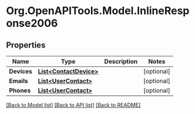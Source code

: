 # Org.OpenAPITools.Model.InlineResponse2006
## Properties

Name | Type | Description | Notes
------------ | ------------- | ------------- | -------------
**Devices** | [**List&lt;ContactDevice&gt;**](ContactDevice.md) |  | [optional] 
**Emails** | [**List&lt;UserContact&gt;**](UserContact.md) |  | [optional] 
**Phones** | [**List&lt;UserContact&gt;**](UserContact.md) |  | [optional] 

[[Back to Model list]](../README.md#documentation-for-models) [[Back to API list]](../README.md#documentation-for-api-endpoints) [[Back to README]](../README.md)

